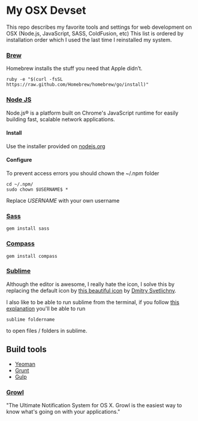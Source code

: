 My OSX Devset
=============

This repo describes my favorite tools and settings for web development on OSX (Node.js, JavaScript, SASS, ColdFusion, etc)
This list is ordered by installation order which I used the last time I reinstalled my system.

### [Brew](http://www.brew.sh)
Homebrew installs the stuff you need that Apple didn’t.
```
ruby -e "$(curl -fsSL https://raw.github.com/Homebrew/homebrew/go/install)"
```

### [Node JS](http://nodejs.org)
Node.js® is a platform built on Chrome's JavaScript runtime for easily building fast, scalable network applications.

#### Install
Use the installer provided on [nodejs.org](http://nodejs.org)

#### Configure
To prevent access errors you should chown the ~/.npm folder

```
cd ~/.npm/
sudo chown $USERNAME$ *
```

Replace $USERNAME$ with your own username



### [Sass](http://sass-lang.com/)
```
gem install sass
```

### [Compass](http://compass-style.org/)
```
gem install compass
```


### [Sublime](http://www.sublimetext.com/)

Although the editor is awesome, I really hate the icon, I solve this by replacing the default icon by [this beautiful icon](https://dribbble.com/shots/468176-Icon-Sublime-Text-for-themes-with-white-background) by [Dmitry Svetlichny](https://dribbble.com/vocaltsunami).

I also like to be able to run sublime from the terminal, if you follow [this explanation](https://gist.github.com/artero/1236170) you'll be able to run
```
sublime foldername
```
to open files / folders in sublime.

## Build tools
- [Yeoman](http://www.yeoman.io)
- [Grunt](http://www.grunt.io)
- [Gulp](http://www.gulp.io)


### [Growl](http://growl.info/)
"The Ultimate Notification System for OS X. Growl is the easiest way to know what's going on with your applications."
